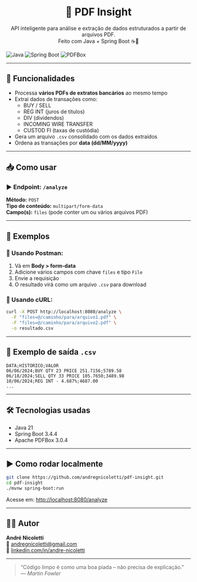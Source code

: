 <h1 align="center">📄 PDF Insight</h1>
<p align="center">
  API inteligente para análise e extração de dados estruturados a partir de arquivos PDF. <br/>
  Feito com Java + Spring Boot ☕🚀
</p>


![Java](https://img.shields.io/badge/Java-21-blue?style=flat-square&logo=java)
![Spring Boot](https://img.shields.io/badge/SpringBoot-3.4.4-brightgreen?style=flat-square&logo=spring-boot)
![PDFBox](https://img.shields.io/badge/PDFBox-3.0.4-red?style=flat-square&logo=adobeacrobatreader)

---

## 🚀 Funcionalidades

- Processa **vários PDFs de extratos bancários** ao mesmo tempo
- Extrai dados de transações como:
    - BUY / SELL
    - REG INT (juros de títulos)
    - DIV (dividendos)
    - INCOMING WIRE TRANSFER
    - CUSTOD FI (taxas de custódia)
- Gera um arquivo `.csv` consolidado com os dados extraídos
- Ordena as transações por **data (dd/MM/yyyy)**

---

## 📥 Como usar

### ▶️ Endpoint: `/analyze`

**Método:** `POST`  
**Tipo de conteúdo:** `multipart/form-data`  
**Campo(s):** `files` (pode conter um ou vários arquivos PDF)

---

## 🧪 Exemplos

### 📌 Usando Postman:

1. Vá em **Body > form-data**
2. Adicione vários campos com chave `files` e tipo `File`
3. Envie a requisição
4. O resultado virá como um arquivo `.csv` para download

### 📌 Usando cURL:

```bash
curl -X POST http://localhost:8080/analyze \
  -F "files=@/caminho/para/arquivo1.pdf" \
  -F "files=@/caminho/para/arquivo2.pdf" \
  -o resultado.csv
```

---

## 💾 Exemplo de saída `.csv`

```csv
DATA;HISTORICO;VALOR
06/06/2024;BUY QTY 23 PRICE 251.7156;5789.58
06/18/2024;SELL QTY 33 PRICE 105.7650;3489.98
10/06/2024;REG INT - 4.687%;4687.00
...
```

---

## 🛠️ Tecnologias usadas

- Java 21
- Spring Boot 3.4.4
- Apache PDFBox 3.0.4

---

## ▶️ Como rodar localmente

```bash
git clone https://github.com/andregnicoletti/pdf-insight.git
cd pdf-insight
./mvnw spring-boot:run
```

Acesse em: [http://localhost:8080/analyze](http://localhost:8080/analyze)

---

## 👨‍💻 Autor

**André Nicoletti**  
📧 andregnicoletti@gmail.com  
🔗 [linkedin.com/in/andre-nicoletti](https://www.linkedin.com/in/andre-nicoletti)

---

> “Código limpo é como uma boa piada – não precisa de explicação.”  
> — *Martin Fowler*